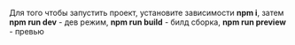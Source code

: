 Для того чтобы запустить проект, установите зависимости **npm i**, затем **npm run dev** - дев режим, **npm run build** - билд сборка, **npm run preview** - превью
